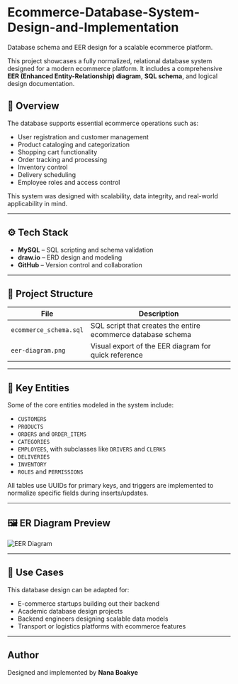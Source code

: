# Ecommerce-Database-System-Design-and-Implementation
Database schema and EER design for a scalable ecommerce platform.

This project showcases a fully normalized, relational database system designed for a modern ecommerce platform. It includes a comprehensive **EER (Enhanced Entity-Relationship) diagram**, **SQL schema**, and logical design documentation.

## 📘 Overview

The database supports essential ecommerce operations such as:

- User registration and customer management
- Product cataloging and categorization
- Shopping cart functionality
- Order tracking and processing
- Inventory control
- Delivery scheduling
- Employee roles and access control

This system was designed with scalability, data integrity, and real-world applicability in mind.

---

## ⚙️ Tech Stack

- **MySQL** – SQL scripting and schema validation
- **draw.io** – ERD design and modeling
- **GitHub** – Version control and collaboration

---

## 📁 Project Structure

| File | Description |
|------|-------------|
| `ecommerce_schema.sql` | SQL script that creates the entire ecommerce database schema |
| `eer-diagram.png` | Visual export of the EER diagram for quick reference |

---

## 🧠 Key Entities

Some of the core entities modeled in the system include:

- `CUSTOMERS`
- `PRODUCTS`
- `ORDERS` and `ORDER_ITEMS`
- `CATEGORIES`
- `EMPLOYEES`, with subclasses like `DRIVERS` and `CLERKS`
- `DELIVERIES`
- `INVENTORY`
- `ROLES` and `PERMISSIONS`

All tables use UUIDs for primary keys, and triggers are implemented to normalize specific fields during inserts/updates.

---

## 🖼 ER Diagram Preview

![EER Diagram](eer-diagram.png)

---

## 🚀 Use Cases

This database design can be adapted for:

- E-commerce startups building out their backend
- Academic database design projects
- Backend engineers designing scalable data models
- Transport or logistics platforms with ecommerce features

---

## Author

Designed and implemented by **Nana Boakye**
